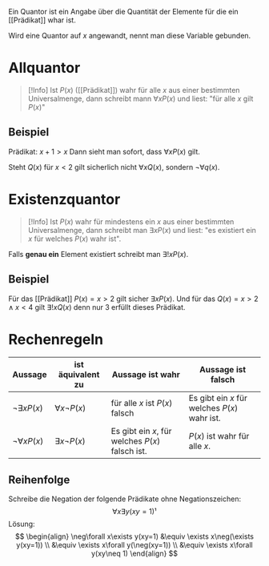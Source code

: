 Ein Quantor ist ein Angabe über die Quantität der Elemente für die ein [[Prädikat]] whar ist.

Wird eine  Quantor auf $x$ angewandt, nennt man diese Variable gebunden.
# Allquantor
>[!Info]
>Ist $P(x)$ ([[Prädikat]]) wahr für alle $x$ aus einer bestimmten Universalmenge, dann schreibt mann $\forall xP(x)$ und liest: "für alle $x$ gilt $P(x)$"

## Beispiel
Prädikat: $x+1\gt x$
Dann sieht man sofort, dass $\forall xP(x)$ gilt.

Steht $Q(x)$ für $x<2$ gilt sicherlich nicht $\forall xQ(x)$, sondern $\neg\forall q(x)$.


# Existenzquantor
>[!Info]
>Ist $P(x)$ wahr für mindestens ein $x$ aus einer bestimmten Universalmenge, dann schreibt man $\exists xP(x)$ und liest: "es existiert ein $x$ für welches $P(x)$ wahr ist".

Falls **genau ein** Element existiert schreibt man $\exists!xP(x)$.

## Beispiel
Für das [[Prädikat]] $P(x)=x\gt 2$ gilt sicher $\exists xP(x)$.
Und für das $Q(x)=x>2\land x<4$ gilt $\exists!xQ(x)$ denn nur $3$ erfüllt dieses Prädikat.

# Rechenregeln

| Aussage              | ist äquivalent zu    | Aussage ist wahr                                | Aussage ist falsch                           |
| -------------------- | -------------------- | ----------------------------------------------- | -------------------------------------------- |
| $\neg \exists xP(x)$ | $\forall x\neg P(x)$ | für alle $x$ ist $P(x)$ falsch                  | Es gibt ein $x$ für welches $P(x)$ wahr ist. |
| $\neg \forall xP(x)$ | $\exists x\neg P(x)$ | Es gibt ein $x$, für welches $P(x)$ falsch ist. | $P(x)$ ist wahr für alle $x$.                |
## Reihenfolge
Schreibe die Negation der folgende Prädikate ohne Negationszeichen:
$$
\forall x\exists y(xy=1)¹
$$
Lösung:
$$
\begin{align}
\neg\forall x\exists y(xy=1) &\equiv \exists x\neg(\exists y(xy=1)) \\
&\equiv \exists x\forall y(\neg(xy=1)) \\
&\equiv \exists x\forall y(xy\neq 1)
\end{align}
$$
